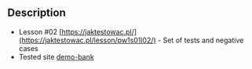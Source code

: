 ## Description
- Lesson #02 [https://jaktestowac.pl/](https://jaktestowac.pl/lesson/pw1s01l02/) - Set of tests and negative cases
- Tested site [demo-bank](https://demo-bank.vercel.app/)
